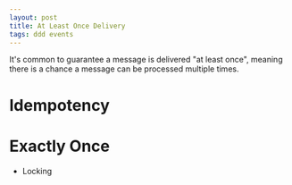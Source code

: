 ```yaml
---
layout: post
title: At Least Once Delivery
tags: ddd events
---
```


It's common to guarantee a message is delivered "at least once", meaning there is a chance a message can be processed multiple times.

# Idempotency

# Exactly Once

- Locking